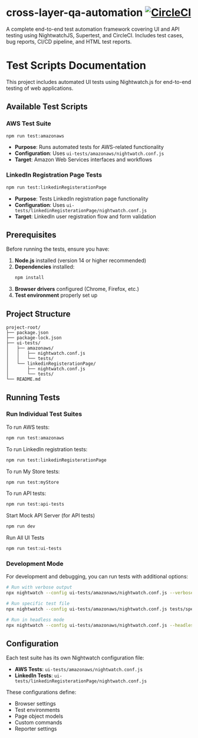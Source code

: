 # cross-layer-qa-automation [![CircleCI](https://dl.circleci.com/status-badge/img/gh/ranaamr22/cross-layer-qa-automation/tree/main.svg?style=svg)](https://dl.circleci.com/status-badge/redirect/gh/ranaamr22/cross-layer-qa-automation/tree/main)


A complete end-to-end test automation framework covering UI and API testing using NightwatchJS, Supertest, and CircleCI. Includes test cases, bug reports, CI/CD pipeline, and HTML test reports.

# Test Scripts Documentation

This project includes automated UI tests using Nightwatch.js for end-to-end testing of web applications.

## Available Test Scripts

### AWS Test Suite
```bash
npm run test:amazonaws
```
- **Purpose**: Runs automated tests for AWS-related functionality
- **Configuration**: Uses `ui-tests/amazonaws/nightwatch.conf.js`
- **Target**: Amazon Web Services interfaces and workflows

### LinkedIn Registration Page Tests
```bash
npm run test:linkedinRegisterationPage
```
- **Purpose**: Tests LinkedIn registration page functionality
- **Configuration**: Uses `ui-tests/linkedinRegisterationPage/nightwatch.conf.js`
- **Target**: LinkedIn user registration flow and form validation

## Prerequisites

Before running the tests, ensure you have:

1. **Node.js** installed (version 14 or higher recommended)
2. **Dependencies** installed:
   ```bash
   npm install
   ```
3. **Browser drivers** configured (Chrome, Firefox, etc.)
4. **Test environment** properly set up

## Project Structure

```
project-root/
├── package.json
├── package-lock.json
├── ui-tests/
│   ├── amazonaws/
│   │   ├── nightwatch.conf.js
│   │   └── tests/
│   └── linkedinRegisterationPage/
│       ├── nightwatch.conf.js
│       └── tests/
└── README.md
```

## Running Tests

### Run Individual Test Suites

To run AWS tests:
```bash
npm run test:amazonaws
```
To run LinkedIn registration tests:
```bash
npm run test:linkedinRegisterationPage
```

To run My Store tests:
```bash
npm run test:myStore
```
To run API tests:
```bash
npm run test:api-tests
```
Start Mock API Server (for API tests)
```bash
npm run dev
```
Run All UI Tests
```bash
npm run test:ui-tests 
```
### Development Mode
For development and debugging, you can run tests with additional options:

```bash
# Run with verbose output
npx nightwatch --config ui-tests/amazonaws/nightwatch.conf.js --verbose

# Run specific test file
npx nightwatch --config ui-tests/amazonaws/nightwatch.conf.js tests/specific-test.js

# Run in headless mode
npx nightwatch --config ui-tests/amazonaws/nightwatch.conf.js --headless
```

## Configuration

Each test suite has its own Nightwatch configuration file:

- **AWS Tests**: `ui-tests/amazonaws/nightwatch.conf.js`
- **LinkedIn Tests**: `ui-tests/linkedinRegisterationPage/nightwatch.conf.js`

These configurations define:
- Browser settings
- Test environments
- Page object models
- Custom commands
- Reporter settings

